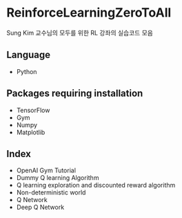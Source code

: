 # ReinforceLearningZeroToAll
Sung Kim 교수님의 모두를 위한 RL 강좌의 실습코드 모음

## Language
- Python

## Packages requiring installation
- TensorFlow
- Gym
- Numpy
- Matplotlib

## Index
- OpenAI Gym Tutorial
- Dummy Q learning Algorithm
- Q learning exploration and discounted reward algorithm
- Non-deterministic world
- Q Network
- Deep Q Network